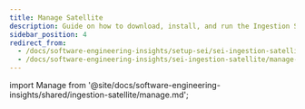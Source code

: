 ```yaml
---
title: Manage Satellite
description: Guide on how to download, install, and run the Ingestion Satellite container using Docker on any operating systems.
sidebar_position: 4
redirect_from:
  - /docs/software-engineering-insights/setup-sei/sei-ingestion-satellite/manage-satellite
  - /docs/software-engineering-insights/sei-ingestion-satellite/manage-satellite/
---
```


import Manage from '@site/docs/software-engineering-insights/shared/ingestion-satellite/manage.md';

<Manage />